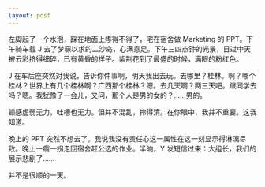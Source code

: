 ```yaml
---
layout: post
---
```


左脚起了一个水泡，踩在地面上疼得不得了，宅在宿舍做 Marketing 的 PPT。下午骑车载 J 去了梦寐以求的二沙岛，心满意足。下午三四点钟的光景，日过中天被云彩挤得细碎，已有黄昏的样子。紫荆花到了最盛的时候，满眼的粉红色。

J 在车后座突然对我说，告诉你件事啊，明天我出去玩。去哪里？桂林。啊？哪个桂林？世界上有几个桂林啊？广西那个桂林？嗯。去几天啊？两三天吧。跟同学去吗？嗯。我犹豫了一会儿，又问，那个人是男的女的？……男的。

顿感虚弱无力，吐槽也无力。但并不混乱，拎得清。在你眼中，我并不重要。这我知道。

晚上的 PPT 突然不想去了。我说我没有责任心这一属性在这一刻显示得淋漓尽致。晚上一瘸一拐走回宿舍赶公选的作业。半晌，Y 发短信过来：大组长，我们的展示悲剧了……

并不是很顺的一天。
